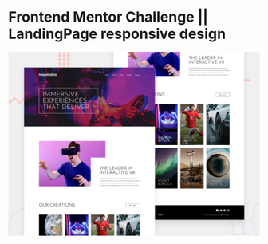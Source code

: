 # Frontend Mentor Challenge || LandingPage responsive design

![Design preview for the Loopstudios landing page coding challenge](./design/desktop-preview.jpg)

